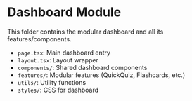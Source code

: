 # Dashboard Module

This folder contains the modular dashboard and all its features/components.

- `page.tsx`: Main dashboard entry
- `layout.tsx`: Layout wrapper
- `components/`: Shared dashboard components
- `features/`: Modular features (QuickQuiz, Flashcards, etc.)
- `utils/`: Utility functions
- `styles/`: CSS for dashboard
